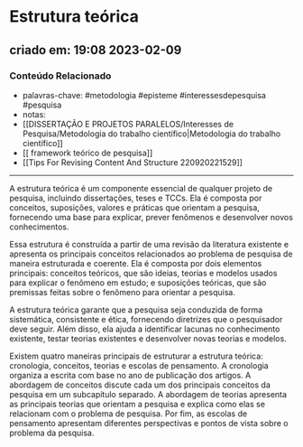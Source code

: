 # Estrutura teórica

## criado em: 19:08 2023-02-09

### Conteúdo Relacionado

- palavras-chave: #metodologia #episteme #interessesdepesquisa  #pesquisa 
- notas: 
- [[DISSERTAÇÃO E PROJETOS PARALELOS/Interesses de Pesquisa/Metodologia do trabalho científico|Metodologia do trabalho científico]]
- [[ framework teórico de pesquisa]]
- [[Tips For Revising Content And Structure 220920221529]]

---

A estrutura teórica é um componente essencial de qualquer projeto de pesquisa, incluindo dissertações, teses e TCCs. Ela é composta por conceitos, suposições, valores e práticas que orientam a pesquisa, fornecendo uma base para explicar, prever fenômenos e desenvolver novos conhecimentos.

Essa estrutura é construída a partir de uma revisão da literatura existente e apresenta os principais conceitos relacionados ao problema de pesquisa de maneira estruturada e coerente. Ela é composta por dois elementos principais: conceitos teóricos, que são ideias, teorias e modelos usados para explicar o fenômeno em estudo; e suposições teóricas, que são premissas feitas sobre o fenômeno para orientar a pesquisa.

A estrutura teórica garante que a pesquisa seja conduzida de forma sistemática, consistente e ética, fornecendo diretrizes que o pesquisador deve seguir. Além disso, ela ajuda a identificar lacunas no conhecimento existente, testar teorias existentes e desenvolver novas teorias e modelos.

Existem quatro maneiras principais de estruturar a estrutura teórica: cronologia, conceitos, teorias e escolas de pensamento. A cronologia organiza a escrita com base no ano de publicação dos artigos. A abordagem de conceitos discute cada um dos principais conceitos da pesquisa em um subcapítulo separado. A abordagem de teorias apresenta as principais teorias que orientam a pesquisa e explica como elas se relacionam com o problema de pesquisa. Por fim, as escolas de pensamento apresentam diferentes perspectivas e pontos de vista sobre o problema da pesquisa.
